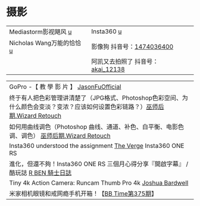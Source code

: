 # 摄影

|                                                                                  |                                                                                                                |
| -------------------------------------------------------------------------------- | -------------------------------------------------------------------------------------------------------------- |
| Mediastorm影视飓风 [u](https://www.youtube.com/channel/UC2cRwTuSWxxEtrRnT4lrlQA)     | Insta360 [u](https://www.youtube.com/c/insta360)                                                               |
| Nicholas Wang万能的恰恰 [u](https://www.youtube.com/channel/UCyozD8lFJi7L8g-UYWm8XWA) | 影像狗 抖音号：[1474036400](https://www.douyin.com/user/MS4wLjABAAAAVbiThV4oeSu2NDIuL\_mMsgNMTVLJs-hPimIpx75AlYE)     |
|                                                                                  | 阿凯又去拍照了 抖音号：[akai\_12138](https://www.douyin.com/user/MS4wLjABAAAA3hQrMzskP2ZxpTB0xSg2wjnTlDu5uKiZeXFw5CIUU68) |

|                                                                                                                              |
| ---------------------------------------------------------------------------------------------------------------------------- |
| GoPro -【 教 學 影 片 】 [JasonFuOfficial](https://www.youtube.com/playlist?list=PLEFEUZIk2cDrcFt8An0Ms0s9OrZbeQ3xa)               |
| 终于有人把色彩管理讲清楚了（JPG格式、Photoshop色彩空间、为什么颜色会变淡？变浓？应该如何设置色彩链路？）[巫师后期.Wizard Retouch](https://www.youtube.com/watch?v=kEtmsY45qO0) |
| 如何用曲线调色（Photoshop 曲线、通道、补色、白平衡、电影色调、调色） [巫师后期.Wizard Retouch](https://www.youtube.com/watch?v=FELXeyUkc5w)                   |
| Insta360 understood the assignment [The Verge](https://www.youtube.com/watch?v=ms9G-DX1JN8) Insta360 ONE RS                  |
| 進化，但還不夠！Insta360 ONE RS 三個月心得分享『開啟字幕』 / 酷玩誌 [R BEN 騎士日誌](https://www.youtube.com/watch?v=9w-QkPklhrQ)                        |
| Tiny 4k Action Camera: Runcam Thumb Pro 4k [Joshua Bardwell](https://www.youtube.com/watch?v=CiXqm016ljc)                    |
| 米家相机眼镜和戒网瘾手机开箱！【[BB Time第375期](https://www.youtube.com/watch?v=afOemb1KBLI)】                                                 |
